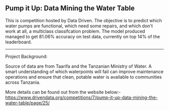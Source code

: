 ## Pump it Up: Data Mining the Water Table

This is competition hosted by Data Driven. The objective is to predict which water pumps are functional, which need some repairs, and which don't work at all, a multiclass classifcation problem. The model produced managed to get 81.06% accuracy on test data, currently on top 14% of the leaderboard.


--------------------------------------------------------------------------------------------

Project Background:


Source of data are from Taarifa and the Tanzanian Ministry of Water. A smart understanding of which waterpoints will fail can improve maintenance operations and ensure that clean, potable water is available to communities across Tanzania.

More details can be found out from the website below:-
https://www.drivendata.org/competitions/7/pump-it-up-data-mining-the-water-table/page/25/
